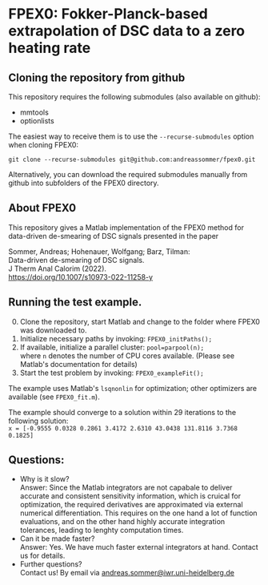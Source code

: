 # FPEX0: Fokker-Planck-based extrapolation of DSC data to a zero heating rate


## Cloning the repository from github

This repository requires the following submodules (also available on github):
- mmtools
- optionlists

The easiest way to receive them is to use the `--recurse-submodules` option when cloning FPEX0:

```
git clone --recurse-submodules git@github.com:andreassommer/fpex0.git
```

Alternatively, you can download the required submodules manually from github into subfolders 
of the FPEX0 directory.




## About FPEX0

This repository gives a Matlab implementation of the FPEX0 method 
for data-driven de-smearing of DSC signals presented in the paper

Sommer, Andreas; Hohenauer, Wolfgang; Barz, Tilman:  
Data-driven de-smearing of DSC signals.  
J Therm Anal Calorim (2022).  
https://doi.org/10.1007/s10973-022-11258-y


## Running the test example.
0)  Clone the repository, start Matlab and change to the folder where FPEX0 was downloaded to.
1)	Initialize necessary paths by invoking:   `FPEX0_initPaths();`
2)	If available, initialize a parallel cluster:   `pool=parpool(n);`  
    where `n` denotes the number of CPU cores available. 
    (Please see Matlab's documentation for details)
3)	Start the test problem by invoking: `FPEX0_exampleFit();`

The example uses Matlab's `lsqnonlin` for optimization; other optimizers are available (see `FPEX0_fit.m`). 

The example should converge to a solution within 29 iterations to the following solution:  
`x = [-0.9555 0.0328 0.2861 3.4172 2.6310 43.0438 131.8116 3.7368 0.1825]`



## Questions:
- Why is it slow?  
  Answer: Since the Matlab integrators are not capabale to deliver accurate and consistent sensitivity information,
  which is cruical for optimization, the required derivatives are approximated via external numerical
  differentiation. This requires on the one hand a lot of function evaluations, and on the other hand
  highly accurate integration tolerances, leading to lenghty computation times.
- Can it be made faster?  
  Answer: Yes. We have much faster external integrators at hand. Contact us for details.
- Further questions?  
  Contact us!  By email via andreas.sommer@iwr.uni-heidelberg.de
  
